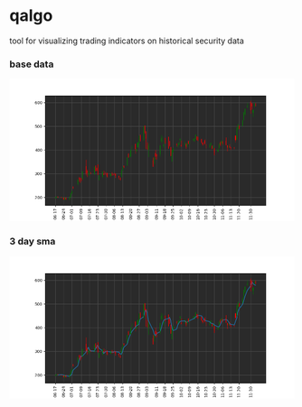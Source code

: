 # qalgo
tool for visualizing trading indicators on historical security data

### base data
<img src= "out.png" width=750>

### 3 day sma
<img src= "sma.png" width=750>
